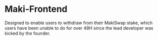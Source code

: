 # Maki-Frontend
Designed to enable users to withdraw from their MakiSwap stake, which users have been unable to do for over 48H since the lead developer was kicked by the founder.
